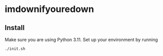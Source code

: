 # imdownifyouredown

## Install

Make sure you are using Python 3.11. Set up your environment by running

```[bash]
./init.sh
```
